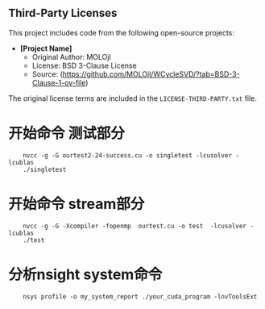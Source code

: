 ## Third-Party Licenses

This project includes code from the following open-source projects:

- **[Project Name]**  
  - Original Author: MOLOjl  
  - License: BSD 3-Clause License  
  - Source: (https://github.com/MOLOjl/WCycleSVD/?tab=BSD-3-Clause-1-ov-file)  

The original license terms are included in the `LICENSE-THIRD-PARTY.txt` file.

# 开始命令 测试部分
```
    nvcc -g -G ourtest2-24-success.cu -o singletest -lcusolver -lcublas
    ./singletest
```
# 开始命令 stream部分
```
    nvcc -g -G -Xcompiler -fopenmp  ourtest.cu -o test  -lcusolver -lcublas
    ./test
```
# 分析nsight system命令
```
    nsys profile -o my_system_report ./your_cuda_program -lnvToolsExt
```